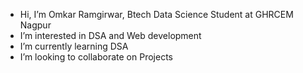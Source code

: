 -  Hi, I’m Omkar Ramgirwar, Btech Data Science Student at GHRCEM Nagpur
-  I’m interested in DSA and Web development
-  I’m currently learning DSA
-  I’m looking to collaborate on Projects

<!---
Omkar2240/Omkar2240 is a ✨ special ✨ repository because its `README.md` (this file) appears on your GitHub profile.
You can click the Preview link to take a look at your changes.
--->
